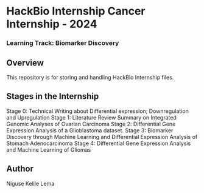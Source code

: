 # HackBio Internship Cancer Internship - 2024
### Learning Track: Biomarker Discovery

## Overview 
This repository is for storing and handling HackBio Internship files.

## Stages in the Internship
Stage 0: Technical Writing about Differential expression; Downregulation and Upregulation
Stage 1: Literature Review Summary on Integrated Genomic Analyses of Ovarian Carcinoma
Stage 2: Differential Gene Expression Analysis of a Glioblastoma dataset.
Stage 3: Biomarker Discovery through Machine Learning and Differential Expression Analysis of Stomach Adenocarcinoma
Stage 4: Differential Gene Expression Analysis and Machine Learning of Gliomas

## Author
Niguse Kelile Lema
